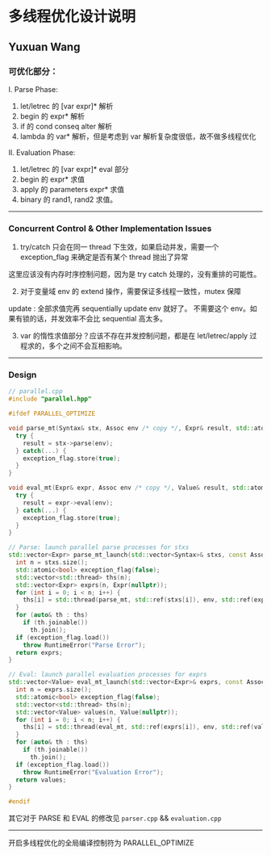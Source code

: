 # 多线程优化设计说明

Yuxuan Wang
---

### 可优化部分：
I. Parse Phase:

  1. let/letrec 的 [var expr]* 解析
  2. begin 的 expr* 解析
  3. if 的 cond conseq alter 解析
  4. lambda 的 var* 解析，但是考虑到 var 解析复杂度很低，故不做多线程优化

II. Evaluation Phase:
  1. let/letrec 的 [var expr]* eval 部分
  2. begin 的 expr* 求值
  3. apply 的 parameters expr* 求值
  4. binary 的 rand1, rand2 求值。

---

### Concurrent Control & Other Implementation Issues


1. try/catch 只会在同一 thread 下生效，如果启动并发，需要一个 exception_flag 来确定是否有某个 thread 抛出了异常

这里应该没有内存时序控制问题，因为是 try catch 处理的，没有重排的可能性。

2. 对于变量域 env 的 extend 操作，需要保证多线程一致性，mutex 保障

update : 全部求值完再 sequentially update env 就好了。 不需要这个 env。如果有锁的话，并发效率不会比 sequential 高太多。

3. var 的惰性求值部分？应该不存在并发控制问题，都是在 let/letrec/apply 过程求的，多个之间不会互相影响。

---

### Design

```cpp
// parallel.cpp
#include "parallel.hpp"

#ifdef PARALLEL_OPTIMIZE

void parse_mt(Syntax& stx, Assoc env /* copy */, Expr& result, std::atomic<bool>& exception_flag) {
  try {
    result = stx->parse(env);
  } catch(...) {
    exception_flag.store(true);
  }
}

void eval_mt(Expr& expr, Assoc env /* copy */, Value& result, std::atomic<bool>& exception_flag) {
  try {
    result = expr->eval(env);
  } catch(...) {
    exception_flag.store(true);
  }
}

// Parse: launch parallel parse processes for stxs
std::vector<Expr> parse_mt_launch(std::vector<Syntax>& stxs, const Assoc& env) {
  int n = stxs.size();
  std::atomic<bool> exception_flag(false);
  std::vector<std::thread> ths(n);
  std::vector<Expr> exprs(n, Expr(nullptr));
  for (int i = 0; i < n; i++) {
    ths[i] = std::thread(parse_mt, std::ref(stxs[i]), env, std::ref(exprs[i]), std::ref(exception_flag));
  }
  for (auto& th : ths) 
    if (th.joinable())
      th.join();
  if (exception_flag.load())
    throw RuntimeError("Parse Error");
  return exprs;
}

// Eval: launch parallel evaluation processes for exprs
std::vector<Value> eval_mt_launch(std::vector<Expr>& exprs, const Assoc& env) {
  int n = exprs.size();
  std::atomic<bool> exception_flag(false);
  std::vector<std::thread> ths(n);
  std::vector<Value> values(n, Value(nullptr));
  for (int i = 0; i < n; i++) {
    ths[i] = std::thread(eval_mt, std::ref(exprs[i]), env, std::ref(values[i]), std::ref(exception_flag));
  }
  for (auto& th : ths) 
    if (th.joinable())
      th.join();
  if (exception_flag.load())
    throw RuntimeError("Evaluation Error");
  return values;
}

#endif

```

其它对于 PARSE 和 EVAL 的修改见 `parser.cpp` && `evaluation.cpp`


---
开启多线程优化的全局编译控制符为 PARALLEL_OPTIMIZE